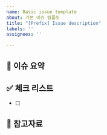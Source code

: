 ```yaml
---
name: Basic issue template
about: 기본 이슈 템플릿
title: "[Prefix] Issue description"
labels: ''
assignees: ''

---
```


## 🚨 이슈 요약
<!-- 이슈에 대한 내용을 간략하게 기술합니다 -->

## ✅ 체크 리스트
<!-- 체크 리스트 타입으로 할 일을 분류합니다 -->
- [ ] 

## 👀 참고자료
<!-- 참고자료 부재 시 삭제합니다 -->
